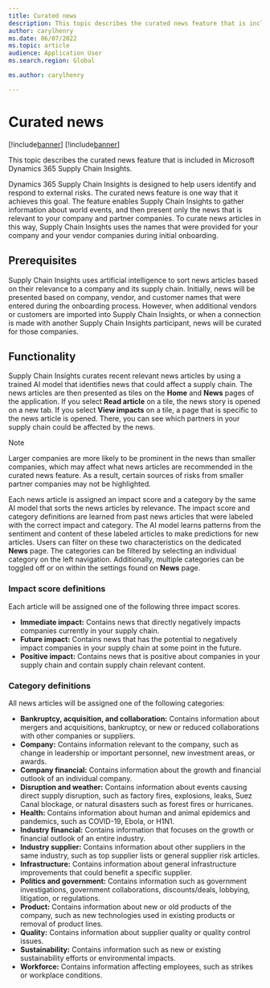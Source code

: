 ```yaml
---
title: Curated news
description: This topic describes the curated news feature that is included in Microsoft Dynamics 365 Supply Chain Insights.
author: carylhenry
ms.date: 06/07/2022
ms.topic: article
audience: Application User
ms.search.region: Global

ms.author: carylhenry

---
```


# Curated news

[!include[banner](includes/banner.md)]
[!include[banner](includes/preview-banner.md)]

This topic describes the curated news feature that is included in Microsoft Dynamics 365 Supply Chain Insights.

Dynamics 365 Supply Chain Insights is designed to help users identify and respond to external risks. The curated news feature is one way that it achieves this goal. The feature enables Supply Chain Insights to gather information about world events, and then present only the news that is relevant to your company and partner companies. To curate news articles in this way, Supply Chain Insights uses the names that were provided for your company and your vendor companies during initial onboarding.

## Prerequisites

Supply Chain Insights uses artificial intelligence to sort news articles based on their relevance to a company and its supply chain. Initially, news will be presented based on company, vendor, and customer names that were entered during the onboarding process. However, when additional vendors or customers are imported into Supply Chain Insights, or when a connection is made with another Supply Chain Insights participant, news will be curated for those companies.

## Functionality

Supply Chain Insights curates recent relevant news articles by using a trained AI model that identifies news that could affect a supply chain. The news articles are then presented as tiles on the **Home** and **News** pages of the application. If you select **Read article** on a tile, the news story is opened on a new tab. If you select **View impacts** on a tile, a page that is specific to the news article is opened. There, you can see which partners in your supply chain could be affected by the news.

> [!NOTE]
> Larger companies are more likely to be prominent in the news than smaller companies, which may affect what news articles are recommended in the curated news feature. As a result, certain sources of risks from smaller partner companies may not be highlighted.

Each news article is assigned an impact score and a category by the same AI model that sorts the news articles by relevance. The impact score and category definitions are learned from past news articles that were labeled with the correct impact and category. The AI model learns patterns from the sentiment and content of these labeled articles to make predictions for new articles. Users can filter on these two characteristics on the dedicated **News** page. The categories can be filtered by selecting an individual category on the left navigation. Additionally, multiple categories can be toggled off or on within the settings found on **News** page.

### Impact score definitions
Each article will be assigned one of the following three impact scores. 

- **Immediate impact:** Contains news that directly negatively impacts companies currently in your supply chain. 
- **Future impact:** Contains news that has the potential to negatively impact companies in your supply chain at some point in the future. 
- **Positive impact:** Contains news that is positive about companies in your supply chain and contain supply chain relevant content.

### Category definitions

All news articles will be assigned one of the following categories: 

- **Bankruptcy, acquisition, and collaboration:** Contains information about mergers and acquisitions, bankruptcy, or new or reduced collaborations with other companies or suppliers. 
- **Company:** Contains information relevant to the company, such as change in leadership or important personnel, new investment areas, or awards. 
- **Company financial:** Contains information about the growth and financial outlook of an individual company. 
- **Disruption and weather:** Contains information about events causing direct supply disruption, such as factory fires, explosions, leaks, Suez Canal blockage, or natural disasters such as forest fires or hurricanes. 
- **Health:** Contains information about human and animal epidemics and pandemics, such as COVID-19, Ebola, or H1N1. 
- **Industry financial:** Contains information that focuses on the growth or financial outlook of an entire industry. 
- **Industry supplier:** Contains information about other suppliers in the same industry, such as top supplier lists or general supplier risk articles. 
- **Infrastructure:** Contains information about general infrastructure improvements that could benefit a specific supplier. 
- **Politics and government:** Contains information such as government investigations, government collaborations, discounts/deals, lobbying, litigation, or regulations. 
- **Product:** Contains information about new or old products of the company, such as new technologies used in existing products or removal of product lines. 
- **Quality:** Contains information about supplier quality or quality control issues. 
- **Sustainability:** Contains information such as new or existing sustainability efforts or environmental impacts. 
- **Workforce:** Contains information affecting employees, such as strikes or workplace conditions.
